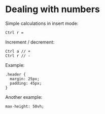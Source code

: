 # Dealing with numbers
Simple calculations in insert mode:
```
Ctrl r =
```

Increment / decrement:
```
Ctrl a // +
Ctrl r // -
```

Example:
```
.header {
  margin: 25px;
  padding: 45px;
}
```

Another example:
```
max-height: 50vh;
```

